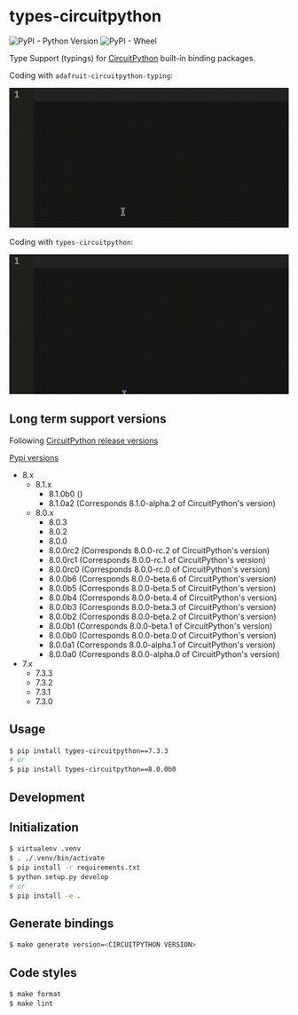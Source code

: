 # types-circuitpython

![PyPI - Python Version](https://img.shields.io/pypi/pyversions/types-circuitpython?style=flat-square)
![PyPI - Wheel](https://img.shields.io/pypi/wheel/types-circuitpython?style=flat-square)

Type Support (typings) for [CircuitPython](https://github.com/adafruit/circuitpython) built-in binding packages.

Coding with `adafruit-circuitpython-typing`:

![adafruit-circuitpython-typing](https://raw.githubusercontent.com/hardfury-labs/types-circuitpython/master/screen-records/adafruit-circuitpython-typing.gif)

Coding with `types-circuitpython`:

![types-circuitpython](https://raw.githubusercontent.com/hardfury-labs/types-circuitpython/master/screen-records/types-circuitpython.gif)

## Long term support versions

Following [CircuitPython release versions](https://github.com/adafruit/circuitpython/releases)

[Pypi versions](https://pypi.org/project/types-circuitpython/#history)

- 8.x
  - 8.1.x
    - 8.1.0b0 ()
    - 8.1.0a2 (Corresponds 8.1.0-alpha.2 of CircuitPython's version)
  - 8.0.x
    - 8.0.3
    - 8.0.2
    - 8.0.0
    - 8.0.0rc2 (Corresponds 8.0.0-rc.2 of CircuitPython's version)
    - 8.0.0rc1 (Corresponds 8.0.0-rc.1 of CircuitPython's version)
    - 8.0.0rc0 (Corresponds 8.0.0-rc.0 of CircuitPython's version)
    - 8.0.0b6 (Corresponds 8.0.0-beta.6 of CircuitPython's version)
    - 8.0.0b5 (Corresponds 8.0.0-beta.5 of CircuitPython's version)
    - 8.0.0b4 (Corresponds 8.0.0-beta.4 of CircuitPython's version)
    - 8.0.0b3 (Corresponds 8.0.0-beta.3 of CircuitPython's version)
    - 8.0.0b2 (Corresponds 8.0.0-beta.2 of CircuitPython's version)
    - 8.0.0b1 (Corresponds 8.0.0-beta.1 of CircuitPython's version)
    - 8.0.0b0 (Corresponds 8.0.0-beta.0 of CircuitPython's version)
    - 8.0.0a1 (Corresponds 8.0.0-alpha.1 of CircuitPython's version)
    - 8.0.0a0 (Corresponds 8.0.0-alpha.0 of CircuitPython's version)
- 7.x
  - 7.3.3
  - 7.3.2
  - 7.3.1
  - 7.3.0

## Usage

```bash
$ pip install types-circuitpython==7.3.3
# or
$ pip install types-circuitpython==8.0.0b0
```

## Development

## Initialization

```bash
$ virtualenv .venv
$ . ./.venv/bin/activate
$ pip install -r requirements.txt
$ python setup.py develop
# or
$ pip install -e .
```

## Generate bindings

```bash
$ make generate version=<CIRCUITPYTHON VERSION>
```

## Code styles

```bash
$ make format
$ make lint
```
